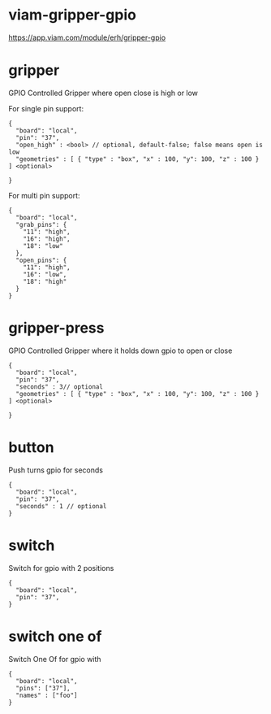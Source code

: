 # viam-gripper-gpio

https://app.viam.com/module/erh/gripper-gpio

# gripper
GPIO Controlled Gripper where open close is high or low

For single pin support:
```
{
  "board": "local",
  "pin": "37",
  "open_high" : <bool> // optional, default-false; false means open is low
  "geometries" : [ { "type" : "box", "x" : 100, "y": 100, "z" : 100 } ] <optional>

}
```

For multi pin support:
```
{
  "board": "local",
  "grab_pins": {
    "11": "high",
    "16": "high",
    "18": "low"
  },
  "open_pins": {
    "11": "high",
    "16": "low",
    "18": "high"
  }
}
```

# gripper-press
GPIO Controlled Gripper where it holds down gpio to open or close
```
{
  "board": "local",
  "pin": "37",
  "seconds" : 3// optional
  "geometries" : [ { "type" : "box", "x" : 100, "y": 100, "z" : 100 } ] <optional>

}
```

# button
Push turns gpio for seconds
```
{
  "board": "local",
  "pin": "37",
  "seconds" : 1 // optional
}
```

# switch
Switch for gpio with 2 positions
```
{
  "board": "local",
  "pin": "37",
}
```

# switch one of
Switch One Of for gpio with 
```
{
  "board": "local",
  "pins": ["37"],
  "names" : ["foo"]
}
```
